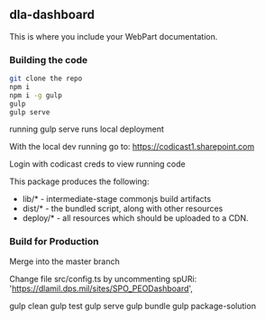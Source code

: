 ## dla-dashboard

This is where you include your WebPart documentation.

### Building the code

```bash
git clone the repo
npm i
npm i -g gulp
gulp
gulp serve
```
running gulp serve runs local deployment

With the local dev running go to:
https://codicast1.sharepoint.com

Login with codicast creds to view running code

This package produces the following:

* lib/* - intermediate-stage commonjs build artifacts
* dist/* - the bundled script, along with other resources
* deploy/* - all resources which should be uploaded to a CDN.

### Build for Production
Merge into the master branch

Change file src/config.ts by uncommenting   spURi: 'https://dlamil.dps.mil/sites/SPO_PEODashboard',


gulp clean 
gulp test 
gulp serve 
gulp bundle 
gulp package-solution 
